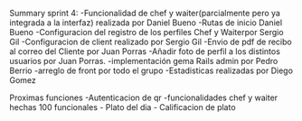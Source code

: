 Summary sprint 4:
	-Funcionalidad de chef y waiter(parcialmente pero ya integrada 		 a la interfaz) realizada por Daniel Bueno
	-Rutas de inicio Daniel Bueno
	-Configuracion del registro de los perfiles Chef y Waiterpor 		 Sergio Gil
	-Configuracion de client realizado por Sergio Gil
	-Envio de pdf de recibo al correo del Cliente por Juan Porras
	-Añadir foto de perfil a los distintos usuarios por Juan 		 Porras.
	-implementación gema Rails admin por Pedro Berrio
	-arreglo de front por todo el grupo
	-Estadisticas realizadas por Diego Gomez

Proximas funciones
	-Autenticacion de qr
	-funcionalidades chef y waiter hechas 100 funcionales
	- Plato del dia
	- Calificacion de plato


	
 

